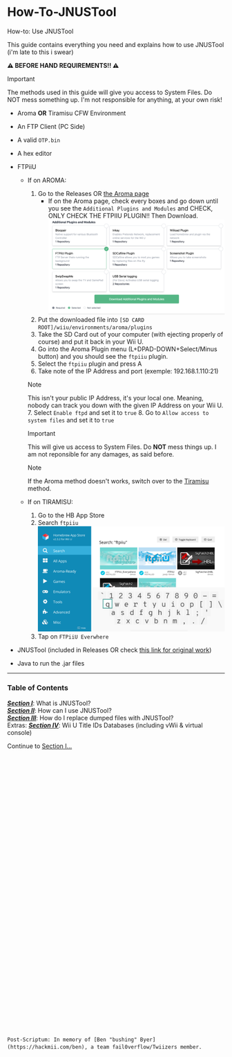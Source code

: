# How-To-JNUSTool
How-to: Use JNUSTool

This guide contains everything you need and explains how to use JNUSTool (i'm late to this i swear)

**:warning: BEFORE HAND REQUIREMENTS!! :warning:**

> [!IMPORTANT]
The methods used in this guide will give you access to System Files. Do NOT mess something up. I'm not responsible for anything, at your own risk!

- Aroma **OR** Tiramisu CFW Environment
- An FTP Client (PC Side)
- A valid `OTP.bin`
- A hex editor
- FTPiiU
    - If on AROMA:
        1. Go to the Releases OR [the Aroma page](https://aroma.foryour.cafe)
            - If on the Aroma page, check every boxes and go down until you see the `Additional Plugins and Modules` and CHECK, ONLY CHECK THE FTPIIU PLUGIN!! Then Download. ![Image of the Additional Plugins and Modules section and FTPiiU plugin selected.](/assets/images/aroma_ftpiiu_plugin.png)
        2. Put the downloaded file into `[SD CARD ROOT]/wiiu/environments/aroma/plugins`
        3. Take the SD Card out of your computer (with ejecting properly of course) and put it back in your Wii U.
        4. Go into the Aroma Plugin menu (L+DPAD-DOWN+Select/Minus button)
        and you should see the `ftpiiu` plugin.
        5. Select the `ftpiiu` plugin and press A
        6. Take note of the IP Address and port (exemple: 192.168.1.110:21)
        > [!NOTE]
        This isn't your public IP Address, it's your local one. Meaning, nobody can track you down with the given IP Address on your Wii U.
        7. Select `Enable ftpd` and set it to `true`
        8. Go to `Allow access to system files` and set it to `true`
        > [!IMPORTANT]
        This will give us access to System Files. Do **NOT** mess things up. I am not reponsible for any damages, as said before.
        > [!NOTE]
        If the Aroma method doesn't works, switch over to the [Tiramisu](https://tiramisu.foryour.cafe) method.
    
    - If on TIRAMISU:
        1. Go to the HB App Store
        2. Search `ftpiiu` <br> ![Search image of `ftpiiu`](/assets/images/tiramisu_ftpiiu_hbappstore_search.png)
        3. Tap on `FTPiiU Everwhere`
        
- JNUSTool (included in Releases OR check [this link for original work](https://github.com/Maschell/JNUSTool/releases/tag/0.3b))
- Java to run the .jar files


----------------------------------------------------------------------------

### Table of Contents

***[Section I](/assets/Section1.md)***: What is JNUSTool? <br>
***[Section II](/assets/Section2.md)***: How can I use JNUSTool? <br>
***[Section III](/assets/Section3.md)***: How do I replace dumped files with JNUSTool? <br>
Extras:
***[Section IV](/assets/Section4.md)***: Wii U Title IDs Databases (including vWii & virtual console)

Continue to [Section I...](/assets/Section1.md)

<br><br><br><br><br><br><br><br><br><br><br><br><br><br><br><br><br><br><br><br><br><br><br><br><br><br><br><br><br><br><br><br><br><br><br><br><br><br>
`Post-Scriptum: In memory of [Ben "bushing" Byer](https://hackmii.com/ben),
a team fail0verflow/Twiizers member.`